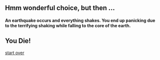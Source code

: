 ## Hmm wonderful choice, but then ...   
#### An earthquake occurs and everything shakes. You end up panicking due to the terrifying shaking while falling to the core of the earth.  
**You Die!**  
---  
[start over](start.md)
